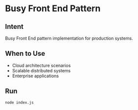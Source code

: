 # Busy Front End Pattern

## Intent
Busy Front End pattern implementation for production systems.

## When to Use
- Cloud architecture scenarios
- Scalable distributed systems
- Enterprise applications

## Run
```bash
node index.js
```
